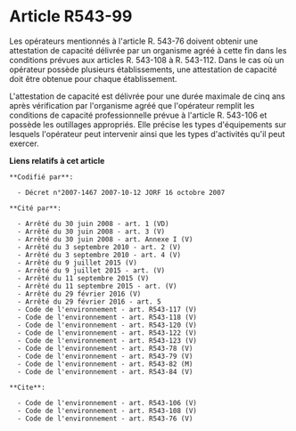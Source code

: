 # Article R543-99

Les opérateurs mentionnés à l'article R. 543-76 doivent obtenir une attestation de capacité délivrée par un organisme agréé à
cette fin dans les conditions prévues aux articles R. 543-108 à R. 543-112. Dans le cas où un opérateur possède plusieurs
établissements, une attestation de capacité doit être obtenue pour chaque établissement. 

L'attestation de capacité est délivrée pour une durée maximale de cinq ans après vérification par l'organisme agréé que
l'opérateur remplit les conditions de capacité professionnelle prévue à l'article R. 543-106 et possède les outillages
appropriés. Elle précise les types d'équipements sur lesquels l'opérateur peut intervenir ainsi que les types d'activités
qu'il peut exercer.

**Liens relatifs à cet article**

	**Codifié par**:

	  - Décret n°2007-1467 2007-10-12 JORF 16 octobre 2007

	**Cité par**:

	  - Arrêté du 30 juin 2008 - art. 1 (VD)
	  - Arrêté du 30 juin 2008 - art. 3 (V)
	  - Arrêté du 30 juin 2008 - art. Annexe I (V)
	  - Arrêté du 3 septembre 2010 - art. 2 (V)
	  - Arrêté du 3 septembre 2010 - art. 4 (V)
	  - Arrêté du 9 juillet 2015 (V)
	  - Arrêté du 9 juillet 2015 - art. (V)
	  - Arrêté du 11 septembre 2015 (V)
	  - Arrêté du 11 septembre 2015 - art. (V)
	  - Arrêté du 29 février 2016 (V)
	  - Arrêté du 29 février 2016 - art. 5
	  - Code de l'environnement - art. R543-117 (V)
	  - Code de l'environnement - art. R543-118 (V)
	  - Code de l'environnement - art. R543-120 (V)
	  - Code de l'environnement - art. R543-122 (V)
	  - Code de l'environnement - art. R543-123 (V)
	  - Code de l'environnement - art. R543-78 (V)
	  - Code de l'environnement - art. R543-79 (V)
	  - Code de l'environnement - art. R543-82 (M)
	  - Code de l'environnement - art. R543-84 (V)

	**Cite**:

	  - Code de l'environnement - art. R543-106 (V)
	  - Code de l'environnement - art. R543-108 (V)
	  - Code de l'environnement - art. R543-76 (V)
